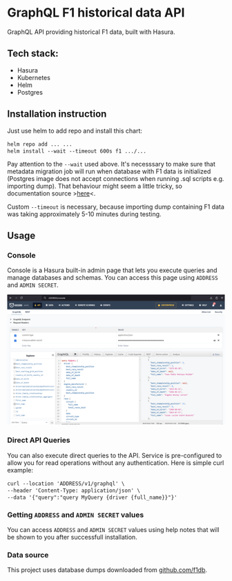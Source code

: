 # GraphQL F1 historical data API


GraphQL API providing historical F1 data, built with Hasura.

## Tech stack:
* Hasura
* Kubernetes
* Helm
* Postgres


## Installation instruction

Just use helm to add repo and install this chart:
```
helm repo add ... ...
helm install --wait --timeout 600s f1 .../...
```

Pay attention to the `--wait` used above. It's necesssary to make sure that metadata migration job will run when database with F1 data is initialized (Postgres image does not accept connections when running .sql scripts e.g. importing dump). That behaviour might seem a little tricky, so documentation source >[here](https://helm.sh/docs/intro/using_helm/#helpful-options-for-installupgraderollback)<.

Custom `--timeout` is necessary, because importing dump containing F1 data was taking approximately 5-10 minutes during testing.

## Usage

### Console

Console is a Hasura built-in admin page that lets you execute queries and manage databases and schemas. You can access this page using `ADDRESS` and `ADMIN SECRET`.

![alt text](docs/imgs/screen_console.png)

### Direct API Queries

You can also execute direct queries to the API. Service is pre-configured to allow you for read operations without any authentication. Here is simple curl example:

```
curl --location 'ADDRESS/v1/graphql' \
--header 'Content-Type: application/json' \
--data '{"query":"query MyQuery {driver {full_name}}"}'
```


### Getting `ADDRESS` and `ADMIN SECRET` values

You can access `ADDRESS` and `ADMIN SECRET` values using help notes that will be shown to you after successfull installation.


### Data source
This project uses database dumps downloaded from [github.com/f1db](https://github.com/f1db/f1db).